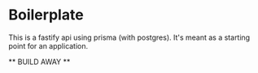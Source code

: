 # Boilerplate

This is a fastify api using prisma (with postgres).  It's meant as a starting point for an application.

** BUILD AWAY **